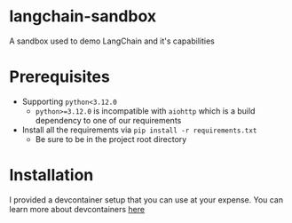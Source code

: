 # langchain-sandbox

A sandbox used to demo LangChain and it's capabilities

# Prerequisites

- Supporting `python<3.12.0`
  - `python>=3.12.0` is incompatible with `aiohttp` which is a build dependency to one of our requirements
- Install all the requirements via `pip install -r requirements.txt`
  - Be sure to be in the project root directory

# Installation

I provided a devcontainer setup that you can use at your expense. You can learn more about devcontainers [here](https://containers.dev/)


